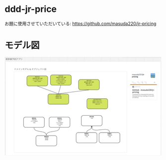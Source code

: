# ddd-jr-price
お題に使用させていただいている: https://github.com/masuda220/jr-pricing

# モデル図
![image](./model.png)